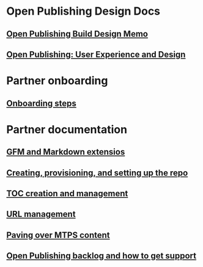# Open Publishing Design Docs
## [Open Publishing Build Design Memo](open_publish_design.md)
## [Open Publishing: User Experience and Design](open_publish_uxad.md)
# Partner onboarding
## [Onboarding steps](partneronboarding/Onboarding-steps.md)
# Partner documentation
## [GFM and Markdown extensios](partnerdocumentation/GFM-and-extensions.md)
## [Creating, provisioning, and setting up the repo](partnerdocumentation/repo-setup.md)
## [TOC creation and management](partnerdocumentation/TOC-management.md)
## [URL management](partnerdocumentation/URL-management.md)
## [Paving over MTPS content](partnerdocumentation/paveover-MTPS-content.md)
## [Open Publishing backlog and how to get support](partnerdocumentation/TFS_Info.md)

